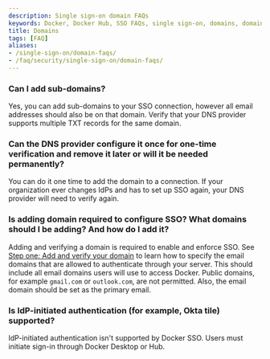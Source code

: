 ```yaml
---
description: Single sign-on domain FAQs
keywords: Docker, Docker Hub, SSO FAQs, single sign-on, domains, domain verification, domain management
title: Domains
tags: [FAQ]
aliases:
- /single-sign-on/domain-faqs/
- /faq/security/single-sign-on/domain-faqs/
---
```


### Can I add sub-domains?

Yes, you can add sub-domains to your SSO connection, however all email addresses should also be on that domain. Verify that your DNS provider supports multiple TXT records for the same domain.

### Can the DNS provider configure it once for one-time verification and remove it later or will it be needed permanently?

You can do it one time to add the domain to a connection. If your organization ever changes IdPs and has to set up SSO again, your DNS provider will need to verify again.

### Is adding domain required to configure SSO? What domains should I be adding? And how do I add it?

Adding and verifying a domain is required to enable and enforce SSO. See [Step one: Add and verify your domain](/security/for-admins/single-sign-on/configure/#step-one-add-and-verify-your-domain) to learn how to specify the email domains that are allowed to authenticate through your server. This should include all email domains users will use to access Docker. Public domains, for example `gmail.com` or `outlook.com`, are not permitted. Also, the email domain should be set as the primary email.

### Is IdP-initiated authentication (for example, Okta tile) supported?

IdP-initiated authentication isn't supported by Docker SSO. Users must initiate sign-in through Docker Desktop or Hub.

